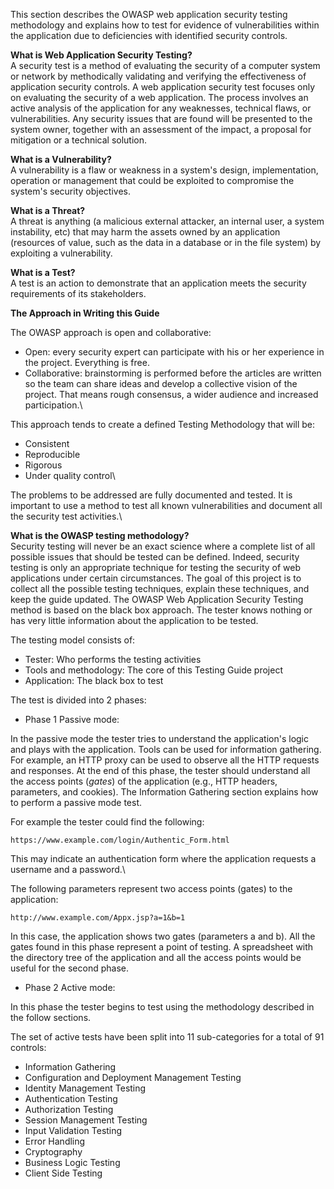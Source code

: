 This section describes the OWASP web application security testing methodology and explains how to test for evidence of vulnerabilities within the application due to deficiencies with identified security controls.

**What is Web Application Security Testing?**\
A security test is a method of evaluating the security of a computer system or network by methodically validating and verifying the effectiveness of application security controls. A web application security test focuses only on evaluating the security of a web application. The process involves an active analysis of the application for any weaknesses, technical flaws, or vulnerabilities. Any security issues that are found will be presented to the system owner, together with an assessment of the impact, a proposal for mitigation or a technical solution.

**What is a Vulnerability?**\
A vulnerability is a flaw or weakness in a system's design, implementation, operation or management that could be exploited to compromise the system's security objectives.

**What is a Threat?**\
A threat is anything (a malicious external attacker, an internal user, a system instability, etc) that may harm the assets owned by an application (resources of value, such as the data in a database or in the file system) by exploiting a vulnerability.

**What is a Test?**\
A test is an action to demonstrate that an application meets the security requirements of its stakeholders.

**The Approach in Writing this Guide**

The OWASP approach is open and collaborative:

-   Open: every security expert can participate with his or her experience in the project. Everything is free.
-   Collaborative: brainstorming is performed before the articles are written so the team can share ideas and develop a collective vision of the project. That means rough consensus, a wider audience and increased participation.\

This approach tends to create a defined Testing Methodology that will be:

-   Consistent
-   Reproducible
-   Rigorous
-   Under quality control\

The problems to be addressed are fully documented and tested. It is important to use a method to test all known vulnerabilities and document all the security test activities.\

**What is the OWASP testing methodology?**\
Security testing will never be an exact science where a complete list of all possible issues that should be tested can be defined. Indeed, security testing is only an appropriate technique for testing the security of web applications under certain circumstances. The goal of this project is to collect all the possible testing techniques, explain these techniques, and keep the guide updated. The OWASP Web Application Security Testing method is based on the black box approach. The tester knows nothing or has very little information about the application to be tested.

The testing model consists of:

-   Tester: Who performs the testing activities
-   Tools and methodology: The core of this Testing Guide project
-   Application: The black box to test

The test is divided into 2 phases:

-   Phase 1 Passive mode:

In the passive mode the tester tries to understand the application's logic and plays with the application. Tools can be used for information gathering. For example, an HTTP proxy can be used to observe all the HTTP requests and responses. At the end of this phase, the tester should understand all the access points (*gates*) of the application (e.g., HTTP headers, parameters, and cookies). The Information Gathering section explains how to perform a passive mode test.

For example the tester could find the following:

    https://www.example.com/login/Authentic_Form.html

This may indicate an authentication form where the application requests a username and a password.\

The following parameters represent two access points (gates) to the application:

    http://www.example.com/Appx.jsp?a=1&b=1

In this case, the application shows two gates (parameters a and b). All the gates found in this phase represent a point of testing. A spreadsheet with the directory tree of the application and all the access points would be useful for the second phase.

-   Phase 2 Active mode:

In this phase the tester begins to test using the methodology described in the follow sections.

The set of active tests have been split into 11 sub-categories for a total of 91 controls:

-   Information Gathering
-   Configuration and Deployment Management Testing
-   Identity Management Testing
-   Authentication Testing
-   Authorization Testing
-   Session Management Testing
-   Input Validation Testing
-   Error Handling
-   Cryptography
-   Business Logic Testing
-   Client Side Testing

